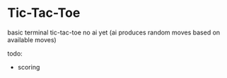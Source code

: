 # Tic-Tac-Toe
basic terminal tic-tac-toe
no ai yet 
(ai produces random moves based on available moves)

todo: 
* scoring